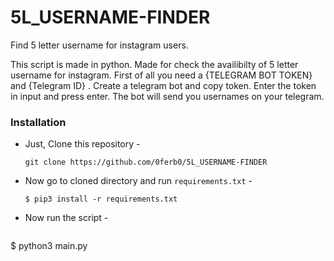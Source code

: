 # 5L_USERNAME-FINDER
Find 5 letter username for instagram users. 


This script is made in python. Made for check the availibilty of 5 letter username for instagram.
First of all you need a {TELEGRAM BOT TOKEN} and {Telegram ID} . Create a telegram bot and copy token. 
Enter the token in input and press enter. 
The bot will send you usernames on your telegram.  

### Installation

- Just, Clone this repository -
  ```
  git clone https://github.com/0ferb0/5L_USERNAME-FINDER
  ```

- Now go to cloned directory and run `requirements.txt` -
  ```
  $ pip3 install -r requirements.txt
  ```
- Now run the  script -
  ```
 $ python3 main.py
  ```
